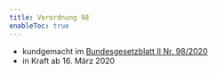 ```yaml
---
title: Verordnung 98
enableToc: true
---
```


* kundgemacht im [Bundesgesetzblatt II Nr. 98/2020](https://www.ris.bka.gv.at/eli/bgbl/II/2020/98)
* in Kraft ab 16. März 2020